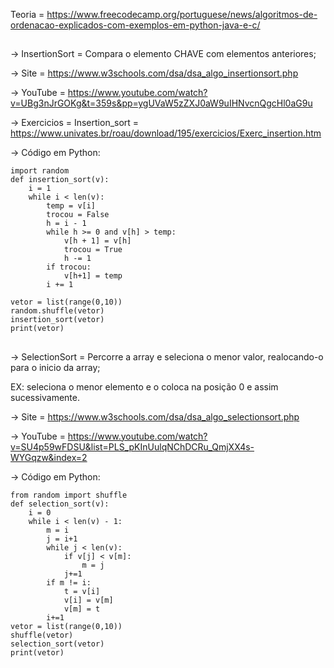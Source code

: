 Teoria = https://www.freecodecamp.org/portuguese/news/algoritmos-de-ordenacao-explicados-com-exemplos-em-python-java-e-c/



##
-> InsertionSort = Compara o elemento CHAVE com elementos anteriores;

-> Site = https://www.w3schools.com/dsa/dsa_algo_insertionsort.php

-> YouTube = https://www.youtube.com/watch?v=UBg3nJrGOKg&t=359s&pp=ygUVaW5zZXJ0aW9uIHNvcnQgcHl0aG9u

-> Exercicios = Insertion_sort = https://www.univates.br/roau/download/195/exercicios/Exerc_insertion.htm

-> Código em Python:

    import random  
    def insertion_sort(v):
        i = 1
        while i < len(v):
            temp = v[i]
            trocou = False            
            h = i - 1            
            while h >= 0 and v[h] > temp:            
                v[h + 1] = v[h]                
                trocou = True                 
                h -= 1                
            if trocou:            
                v[h+1] = temp              
            i += 1
      
    vetor = list(range(0,10))
    random.shuffle(vetor)
    insertion_sort(vetor)
    print(vetor)

##

##
-> SelectionSort = Percorre a array e seleciona o menor valor, realocando-o para 
o inicio da array; 

EX: seleciona o menor elemento e o coloca na posição 0 e assim sucessivamente. 

-> Site = https://www.w3schools.com/dsa/dsa_algo_selectionsort.php

-> YouTube = https://www.youtube.com/watch?v=SU4p59wFDSU&list=PLS_pKInUulqNChDCRu_QmjXX4s-WYGqzw&index=2

-> Código em Python:

    from random import shuffle
    def selection_sort(v):
        i = 0 
        while i < len(v) - 1:
            m = i
            j = i+1
            while j < len(v):
                if v[j] < v[m]:
                    m = j
                j+=1
            if m != i:
                t = v[i]
                v[i] = v[m]
                v[m] = t
            i+=1
    vetor = list(range(0,10))
    shuffle(vetor)
    selection_sort(vetor)
    print(vetor)

##

